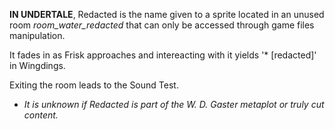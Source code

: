 **IN UNDERTALE**, Redacted is the name given to a sprite located in an unused room *room_water_redacted* that can only be accessed through game files manipulation. 

It fades in as Frisk approaches and intereacting with it yields '* \[redacted]' in Wingdings.

Exiting the room leads to the <a onclick="loadFile('Sound Test.md')">Sound Test</a>.

- _It is unknown if Redacted is part of the <a onclick="loadFile('Doctor W. D. Gaster.md')">W. D. Gaster</a> metaplot or truly cut content._